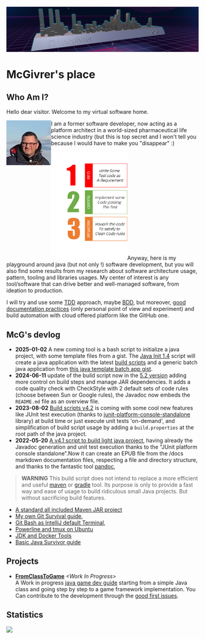 [![McGvrer skyne 2023](https://raw.githubusercontent.com/mcgivrer/mcgivrer/main/images/mcgivrers%202023%20GitHub%20Skyline.png)](https://skyline.github.com/mcgivrer/2023)
# McGivrer's place

## Who Am I?

Hello dear visitor. Welcome to my virtual software home.

<img alt="McGivrer's outdoor photo" src="./images/mcgivrer-avatar-2021.jpg" title=" McGivrer !" align="left"/>I am a former software developer, now acting as a platform architect in a world-sized pharmaceutical life science industry (but this is top secret and I won't tell you because I would have to make you "disappear" :) 

<img alt="Red: create test, Green: Code passing test, Refactor: clean code" src="./images/RGR-Mantra.png" title="The RGR Mantra" align=" right" width="200px"/>Anyway, here is my playground around java (but not only !) software development, but you will also find some results from my research about software architecture usage, pattern, tooling and libraries usages.
My center of interest is any tool/software that can drive better and well-managed software, from ideation to production. 

I will try and use some [TDD](https://en.wikipedia.org/wiki/Test-driven_development "Go to the TDD Wikipedia description") approach, maybe [BDD](https://en.wikipedia.org/wiki/Behavior-driven_development "Go to the BDD Wikipedia description"), but moreover, [good documentation practices](https://www.writethedocs.org/guide/ "Write the docs !") (only personal point of view and experiment) and build automation with cloud offered platform like the GitHub one. 

## McG's devlog

- **2025-01-02** A new coming tool is a bash script to initialize a java project, with some template files from a gist. The [Java Init 1.4](https://gist.github.com/mcgivrer/2770cf06be8702789b2f320c3274de60 "go and look at this gist") script will create a java application with the latest [build scripts](https://gist.github.com/mcgivrer/3fe8a25a2815bca3a1a7f333f6944665 "curious about this ?") and a generic batch java application from [this java template batch app gist](https://gist.github.com/mcgivrer/c4a65916809f07915c5b7cfcb93422ed "template is life, go and test it !").
- **2024-06-11** update of the build script now in the [5.2 version](https://gist.github.com/mcgivrer/3fe8a25a2815bca3a1a7f333f6944665 "go and test it !") adding more control on build steps and manage JAR dependencies. It adds a code quality check with CheckStyle with 2 default sets of code rules (choose between Sun or Google rules), the Javadoc now embeds the `README.md` file as an overview file.  
- **2023-08-02** [Build scripts v4.2](https://gist.github.com/mcgivrer/a31510019029eba73edf5721a93c3dec "go and use the latest build scripts 4.2") is coming with some cool new features like JUnit test execution (thanks to [junit-platform-console-standalone](https://mvnrepository.com/artifact/org.junit.platform/junit-platform-console-standalone) library) at build time or just execute unit tests 'on-demand', and simplification of build script usage by adding a `build.properties` at the root path of the java project.
- **2022-05-20** [A v4.1 script to build light java project](https://gist.github.com/mcgivrer/a31510019029eba73edf5721a93c3dec#file-readme-md), having already the Javadoc generation and unit test execution thanks to the "JUnit platform console standalone".Now it can create an EPUB file from the /docs markdown documentation files, respecting a file and directory structure, and thanks to the fantastic tool [pandoc](https://pandoc.org "Let's have a try with pandoc !"),

> **WARNING** 
> This build script does not intend to replace a more efficient and useful [maven](https://maven.apache.org/ "don't you already know maven ?  time to discover the most industrial way to build java project") or [gradle](https://gradle.org "the latest but not least build tool for java ecosystem, supporting the Android ecosystem and more !") tool. 
> Its purpose is only to provide a fast way and ease of usage to build ridiculous small Java projects.
> But without sacrificing build features.


- [A standard all included Maven JAR project](https://gist.github.com/mcgivrer/d0b44b343b60196ce9cfde75963eac99 "Just start Jar project with that pom.xml")
- [My own Git Survival guide](https://gist.github.com/mcgivrer/81f67eddf93b0a9d46cac5f1ff4e45c6#file-git-survival-guide-md),
- [Git Bash as IntelliJ default Terminal](https://gist.github.com/mcgivrer/2b9917230588f3987d6acd4750ecf5c9#file-intellij-trick-and-tips-md "GitBash as terminal"),
- [Powerline and tmux on Ubuntu](https://gist.github.com/mcgivrer/63415530034a2a6f4cc968862c3d9e9d "see the magic recipe")
- [JDK and Docker Tools](https://gist.github.com/mcgivrer/247a302c67b8542f3e67b6de831ec83c#file-jdk-java-tools-usage-md)
- [Basic Java Survivor guide](https://gist.github.com/mcgivrer/e4e12e5701c18678e2340725d519cea6#file-basic-java-survivor-guide-md)

## Projects

- **[FromClassToGame](https://github.com/mcgivrer/fromClassToGame)** _&lt;Work In Progress&gt;_<br/>
A Work in progress [java game dev guide](https://github.com/mcgivrer/fromClassToGame/blob/main/docs/index.md) starting from a simple Java class and going step by step to a game framework implementation.
You Can contribute to the development through the [good first issues](https://github.com/mcgivrer/fromClassToGame/contribute).

## Statistics
<img src="https://github-readme-stats.vercel.app/api?username=mcgivrer&theme=light">
